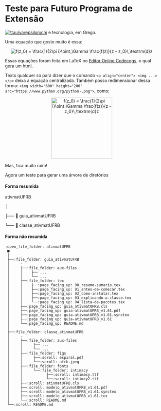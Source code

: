 # Teste para Futuro Programa de Extensão

<a href="https://www.codecogs.com/eqnedit.php?latex=\tau\varepsilon\chi" target="_blank"><img src="https://latex.codecogs.com/gif.latex?\tau\varepsilon\chi" title="\tau\varepsilon\chi" /></a> é tecnologia, em Grego.

Uma equação que gosto muito é essa:

<p align="center">
<img src="https://latex.codecogs.com/gif.latex?f(z_0)&space;=&space;\frac{1}{2\pi&space;i}\oint_\Gamma&space;\frac{f(z)}{z&space;-&space;z_0}\,\textrm{d}z" title="f(z_0) = \frac{1}{2\pi i}\oint_\Gamma \frac{f(z)}{z - z_0}\,\textrm{d}z" /></p>

Essas equações foram feita em LaTeX no [Editor Online Codecogs][CD], o qual gera um html.

[CD]: https://www.codecogs.com/latex/eqneditor.php

Texto qualquer só para dizer que o comando `<p align="center"> <img ...> </p>` deixa a equação centralizada.
Também posso redimensionar dessa forma: `<img width="600" height="200" src="https://www.python.org/python-.png">`, como:

<p align="center">
<img width="200" height="200" src="https://latex.codecogs.com/gif.latex?f(z_0)&space;=&space;\frac{1}{2\pi&space;i}\oint_\Gamma&space;\frac{f(z)}{z&space;-&space;z_0}\,\textrm{d}z" title="f(z_0) = \frac{1}{2\pi i}\oint_\Gamma \frac{f(z)}{z - z_0}\,\textrm{d}z" />
</p>

Mas, fica muito ruim!

Agora um teste para gerar uma árvore de diretórios

#### Forma resumida

ativmatUFRB

 │
 
 ├── :file_folder: guia_ativmatUFRB
 
 └── :file_folder: classe_ativmatUFRB

#### Forma não resumida
```
:open_file_folder: ativmatUFRB
 ■
 │
 ├──:file_folder: guia_ativmatUFRB
 │     ·
 │     ├──:file_folder: aux-files
 │     │    ├── ...
 │     │    └── ...
 │     ├──:file_folder: tex
 │     │    ├──:page_facing_up: 00_resumo-sumario.tex 
 │     │    ├──:page_facing_up: 01_antes-de-comecar.tex
 │     │    ├──:page_facing_up: 02_como-instalar.tex
 │     │    ├──:page_facing_up: 03_explicando-a-classe.tex
 │     │    └──:page_facing_up: 04_lista-de-pacotes.tex
 │     ├──:page_facing_up: guia_ativmatUFRB.cls
 │     ├──:page_facing_up: guia-ativmatUFRB_v1.61.pdf
 │     ├──:page_facing_up: guia-ativmatUFRB_v1.61.synctex
 │     ├──:page_facing_up: guia-ativmatUFRB_v1.61
 │     └──:page_facing_up: README.md
 │
 ├──:file_folder: classe_ativmatUFRB
 │     ·
 │     ├──:file_folder: aux-files
 │     │     ├── ...
 │     │     └── ...
 │     ├──:file_folder: figs
 │     │     ├──:scroll: espiral.pdf
 │     │     └──:scroll: ufrb.jpeg
 │     ├──:file_folder: fonts
 │     │     └──:file_folder: intimacy
 │     │           ├──:scroll: intimacy.ttf
 │     │           └──:scroll: intimcy2.ttf
 │     ├──:scroll: ativmatUFRB.cls
 │     ├──:scroll: modelo_ativmatUFRB_v1.61.pdf
 │     ├──:scroll: modelo_ativmatUFRB_v1.61.synctex
 │     ├──:scroll: modelo_ativmatUFRB_v1.61.tex
 │     └──:scroll: README.md
 └──:scroll: README.md
```

